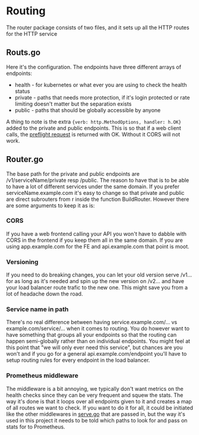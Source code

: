 # Routing

The router package consists of two files, and it sets up all the HTTP routes for the HTTP service

## Routs.go

Here it's the configuration. The endpoints have three different arrays of endpoints:
 - health - for kubernetes or what ever you are using to check the health status
 - private - paths that needs more protection, if it's login protected or rate limiting doesn't matter but the separation exists
 - public - paths that should be globally accessible by anyone
 
A thing to note is the extra `{verb: http.MethodOptions, handler: h.OK}` added to the private and public endpoints. This is so that if a web client calls, the [preflight request](https://developer.mozilla.org/en-US/docs/Glossary/Preflight_request) is returned with OK. Without it CORS will not work.

## Router.go
 
The base path for the private and public endpoints are /v1/serviceName/private resp /public. The reason to have that is to be able to have a lot of different services under the same domain. If you prefer serviceName.example.com it's easy to change so that private and public are direct subrouters from r inside the function BuildRouter. However there are some arguments to keep it as is:

### CORS

If you have a web frontend calling your API you won't have to dabble with CORS in the frontend if you keep them all in the same domain. If you are using app.example.com for the FE and api.example.com that point is moot.

### Versioning

If you need to do breaking changes, you can let your old version serve /v1... for as long as it's needed and spin up the new version on /v2... and have your load balancer route trafic to the new one. This might save you from a lot of headache down the road.

### Service name in path

There's no real difference between having service.example.com/... vs example.com/service/... when it comes to routing. You do however want to have something that groups all your endpoints so that the routing can happen semi-globally rather than on individual endpoints. You might feel at this point that "we will only ever need this service", but chances are you won't and if you go for a general api.example.com/endpoint you'll have to setup routing rules for every endpoint in the load balancer.


### Prometheus middleware

The middleware is a bit annoying, we typically don't want metrics on the health checks since they can be very frequent and squew the stats. The way it's done is that it loops over all endpoints given to it and creates a map of all routes we want to check. If you want to do it for all, it could be initiated like the other middlewares in [serve.go](../../cmd/serve/serve.go) that are passed in, but the way it's used in this project it needs to be told which paths to look for and pass on stats for to Prometheus.
